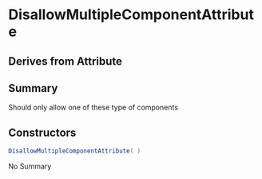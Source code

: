 # DisallowMultipleComponentAttribute

## Derives from Attribute

## Summary

Should only allow one of these type of components
## Constructors

```c#
DisallowMultipleComponentAttribute( ) 
```
No Summary
